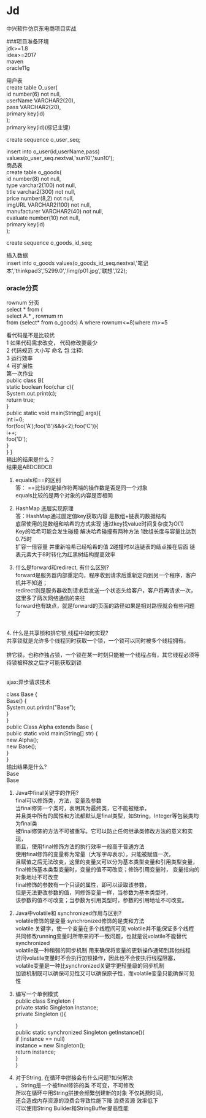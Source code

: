 # Jd
中兴软件仿京东电商项目实战

###项目准备环境  <br>
jdk>=1.8  <br>
idea>=2017  <br>
maven  <br>
oracle11g  <br>


用户表<br>
create table O_user(<br>
id number(6) not null,<br>
userName VARCHAR2(20),<br>
pass VARCHAR2(20),<br>
primary key(id)<br>
);<br>
primary key(id)(标记主键）<br>

create sequence o_user_seq;<br>

insert into o_user(id,userName,pass) values(o_user_seq.nextval,'sun10','sun10');
<br>
商品表<br>
create table o_goods(<br>
    id number(8) not null,  <br>
     type varchar2(100) not null,<br>
title varchar2(300) not null,<br>
price number(8,2) not null,<br>
imgURL VARCHAR2(100) not null,<br>
manufacturer VARCHAR2(40) not null,<br>
evaluate number(10) not null,<br>
primary key(id)<br>
);<br>

create sequence o_goods_id_seq;<br>

插入数据<br>
insert into o_goods values(o_goods_id_seq.nextval,'笔记本','thinkpad3','5299.0','/img/p01.jpg','联想',122);
 
### oracle分页<br>
rownum 分页<br>
select * from (<br>
select A.* , rownum rn<br>
from (select* from o_goods) A where rownum<=8)where rn>=5 <br>

看代码是不是比较优<br>
1 如果代码需求改变， 代码修改要最少<br>
2 代码规范 大小写 命名 包  注释:<br>
3 运行效率
<br>
4 可扩展性
<br>
第一次作业<br>
public class B{<br>
static boolean foo(char c){<br>
System.out.print(c);<br>
return true;<br>
}<br>
public static void main(String[] args){<br>
int i=0;<br>
for(foo('A');foo('B')&&(i<2);foo('C')){<br>
i++;<br>
foo('D');<br>
}   <br>
}
}<br>
输出的结果是什么？<br>
结果是ABDCBDCB<br>


1.	equals和==的区别<br>
答： ==比较的是操作符两端的操作数是否是同一个对象<br>
equals比较的是两个对象的内容是否相同<br>

2.	HashMap 底层实现原理<br>
答：HashMap通过固定值key获取内容 是数组+链表的数据结构
<br>底层使用的是数组和哈希的方式实现 通过key找value时间复杂度为O(1)
<br>Key的哈希可能会发生碰撞 解决哈希碰撞有两种方法 1数组长度与容量比达到0.75时
<br>扩容一倍容量 并重新哈希已经哈希的值 2碰撞时以连链表的结点接在后面 链表元素大于8时转化为红黑树结构提高效率

3.	什么是forward和redirect, 有什么区别?
<br>forward是服务器内部重定向，程序收到请求后重新定向到另一个程序，客户机并不知道；
<br>redirect则是服务器收到请求后发送一个状态头给客户，客户将再请求一次，这里多了两次网络通信的来往
<br>forward也有缺点，就是forward的页面的路径如果是相对路径就会有些问题了
<br>
4.	什么是共享锁和排它锁,线程中如何实现?<br>
共享锁就是允许多个线程同时获取一个锁，一个锁可以同时被多个线程拥有。<br>
    <br> 排它锁，也称作独占锁，一个锁在某一时刻只能被一个线程占有，其它线程必须等待锁被释放之后才可能获取到锁<br>
<br>

ajax:异步请求技术<br>

class Base {<br>
	Base() {<br>
	System.out.println("Base");<br>
}<br>
}<br>
public Class Alpha extends Base {<br>
	public static void main(String[] str) {<br>
		new Alpha();<br>
		new Base();<br>
	}<br>
}<br>
输出结果是什么?<br>
Base<br>
Base<br>

1.	Java中final关键字的作用?<br>
final可以修饰类，方法，变量及参数<br>
当final修饰一个类时，表明其为最终类，它不能被继承，<br>
并且类中所有的属性和方法都默认是final类型，如String，Integer等包装类均为final类<br>
被final修饰的方法不可被重写。它可以防止任何继承类修改方法的意义和实现，<br>
而且，使用final修饰方法的执行效率一般高于普通方法<br>
使用final修饰的变量称为常量（大写字母表示），只能被赋值一次，<br>
且赋值之后无法改变，这里的变量又可以分为基本类型变量和引用类型变量，<br>
final修饰基本类型变量时，变量的值不可改变；修饰引用变量时，
变量指向的对象地址不可改变<br>
final修饰的参数有一个只读的属性，即可以读取该参数，<br>
但是无法更改参数的值，同修饰变量一样，当参数为基本类型时，<br>
该参数的值不可改变；当参数为引用类型时，参数的引用地址不可改变。<br>
2.	Java中volatile和 synchronized作用与区别?<br>
volatile修饰的是变量 synchronized修饰的是类和方法<br>
volatile 关键字，使一个变量在多个线程间可见 volatile并不能保证多个线程<br>
共同修改running变量时所带来的不一致问题，也就是说volatile不能替代synchronized<br>
volatile是一种稍弱的同步机制 用来确保将变量的更新操作通知到其他线程<br>
访问volatile变量时不会执行加锁操作，因此也不会使执行线程阻塞，<br>
volatile变量是一种比synchronized关键字更轻量级的同步机制<br>
加锁机制既可以确保可见性又可以确保原子性，而volatile变量只能确保可见性<br>

3.	编写一个单例模式<br>
public class Singleton {  <br>
       private static Singleton instance; <br> 
    private Singleton (){<br>
         
       }   <br>
     public static synchronized Singleton getInstance(){   <br>
        if (instance == null)     <br>
        instance = new Singleton(); <br>
        return instance;<br>
      }<br>
}<br>
4.	对于String, 在循环中拼接会有什么问题?如何解决<br>
，String是一个被final修饰的类 不可变，不可修改<br>
所以在循环中用String拼接会频繁创建新的对象 不仅耗费时间，<br>
还会造成内存资源的浪费会导致性能下降 浪费资源 效率低下<br>
可以使用String Builder和StringBuffer提高性能<br>

